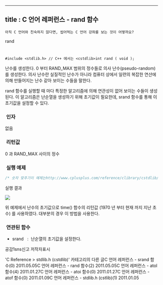 ----------------
title : C 언어 레퍼런스 - rand 함수
--------------



```warning
아직 C 언어와 친숙하지 않다면, 씹어먹는 C 언어 강좌를 보는 것이 어떻까요?
```


rand


#

```info
#include <stdlib.h> // C++ 에서는 <cstdlib>int rand ( void );
```

난수를 생성한다. 
0 부터 RAND_MAX 범위의 정수들로 의사 난수(pseudo-random) 를 생성한다. 의사 난수란 실질적인 난수가 아니라 컴퓨터 상에서 일련의 복잡한 연산에 의해 만들어지는 난수 같아 보이는 수들을 말한다. 

rand 함수를 실행할 때 마다 특정한 알고리즘에 의해 연관성이 없어 보이는 수들이 생성된다. 이 알고리즘은 난순열을 생성하기 위해 초기값이 필요한데, srand 함수를 통해 이 초기값을 설정할 수 있다.



###  인자


없음



###  리턴값




0 과 RAND_MAX 사이의 정수



###  실행 예제


```cpp
/* 숫자 맞추기이 예제는http://www.cplusplus.com/reference/clibrary/cstdlib/rand/에서 가져왔습니다 */#include <stdio.h>#include <stdlib.h>#include <time.h>int main (){    int iSecret, iGuess;    /* initialize random seed: */    srand ( time(NULL) );    /* generate secret number: */    iSecret = rand() % 10 + 1;    do {        printf ("Guess the number (1 to 10): ");        scanf ("%d",&iGuess);        if (iSecret<iGuess) puts ("The secret number is lower");        else if (iSecret>iGuess) puts ("The secret number is higher");    } while (iSecret!=iGuess);    puts ("Congratulations!");    return 0;}
```

실행 결과


![](http://img1.daumcdn.net/thumb/R1920x0/?fname=http%3A%2F%2Fcfile7.uf.tistory.com%2Fimage%2F206A0F394DC2B23C3487C4)


위 예제에서 난수의 초기값으로 time() 함수의 리턴값 (1970 년 부터 현재 까지 지난 초 수) 를 사용하였다. 대부분의 경우 이 방법을 사용한다. 



###  연관된 함수





* srand
  :  난순열의 초기값을 설정한다. 







공감1sns신고
저작자표시

'C Reference > stdlib.h (cstdlib)' 카테고리의 다른 글C 언어 레퍼런스 - srand 함수(0)
2011.05.05C 언어 레퍼런스 - rand 함수(2)
2011.05.05C 언어 레퍼런스 - atol 함수(4)
2011.01.27C 언어 레퍼런스 - atoi 함수(0)
2011.01.27C 언어 레퍼런스 - atof 함수(0)
2011.01.09C 언어 레퍼런스 - stdlib.h (cstlib)(1)
2011.01.05

